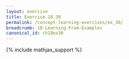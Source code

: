 ```yaml
---
layout: exercise
title: Exercise 18.30
permalink: /concept-learning-exercises/ex_30/
breadcrumb: 18-Learning-From-Examples
canonical_id: ch18ex30
---
```


{% include mathjax_support %}
